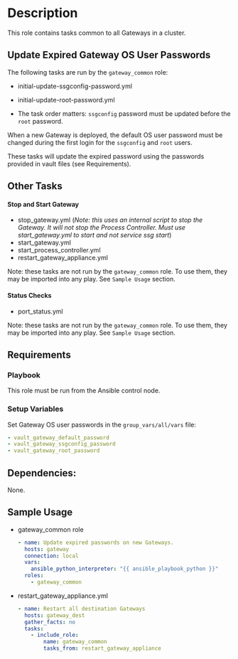 # Description
This role contains tasks common to all Gateways in a cluster.

## Update Expired Gateway OS User Passwords

The following tasks are run by the `gateway_common` role:
- initial-update-ssgconfig-password.yml
- initial-update-root-password.yml

- The task order matters: `ssgconfig` password must be updated before the `root` password.

When a new Gateway is deployed, the default OS user password must be changed during the first login for the `ssgconfig` and `root` users.

These tasks will update the expired password using the passwords provided in vault files (see Requirements).

## Other Tasks

#### Stop and Start Gateway
- stop_gateway.yml (*Note: this uses an internal script to stop the Gateway. It will not stop the Process Controller.* 
                    *Must use start_gateway.yml to start and not service ssg start*)
- start_gateway.yml
- start_process_controller.yml
- restart_gateway_appliance.yml

Note: these tasks are not run by the `gateway_common` role. To use them, they may be imported into any play. See `Sample Usage` section.

#### Status Checks
- port_status.yml

Note: these tasks are not run by the `gateway_common` role. To use them, they may be imported into any play. See `Sample Usage` section.

## Requirements

### Playbook

This role must be run from the Ansible control node. 

### Setup Variables

Set Gateway OS user passwords in the `group_vars/all/vars` file:
```yaml
- vault_gateway_default_password
- vault_gateway_ssgconfig_password
- vault_gateway_root_password
```

## Dependencies:
None.

## Sample Usage
- gateway_common role
  ```yaml
  - name: Update expired passwords on new Gateways.
    hosts: gateway
    connection: local
    vars:
      ansible_python_interpreter: "{{ ansible_playbook_python }}"
    roles:
      - gateway_common
  ```

- restart_gateway_appliance.yml
  ```yaml
  - name: Restart all destination Gateways
    hosts: gateway_dest
    gather_facts: no
    tasks:
      - include_role:
          name: gateway_common
          tasks_from: restart_gateway_appliance
  ```

